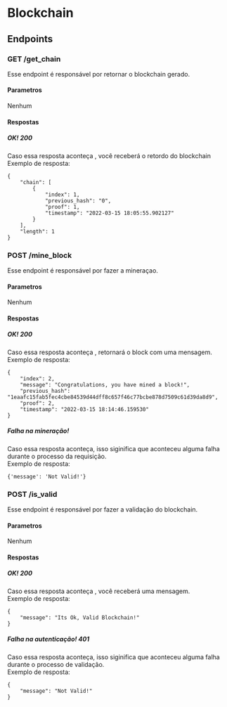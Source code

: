 # Blockchain

## Endpoints

### GET /get_chain

Esse endpoint é responsável por retornar o blockchain gerado.

#### Parametros

Nenhum

#### Respostas

##### OK! 200

Caso essa resposta aconteça , você receberá o retordo do blockchain  
Exemplo de resposta:

```
{
    "chain": [
        {
            "index": 1,
            "previous_hash": "0",
            "proof": 1,
            "timestamp": "2022-03-15 18:05:55.902127"
        }
    ],
    "length": 1
}
```
### POST /mine_block

Esse endpoint é responsável por fazer a mineraçao.

#### Parametros

Nenhum
#### Respostas

##### OK! 200

Caso essa resposta aconteça , retornará o block com uma mensagem.  
Exemplo de resposta:

```
{
    "index": 2,
    "message": "Congratulations, you have mined a block!",
    "previous_hash": "1eaafc15fab5fec4cbe84539d44dff8c657f46c77bcbe878d7509c61d39da8d9",
    "proof": 2,
    "timestamp": "2022-03-15 18:14:46.159530"
}
```

##### Falha na mineração!

Caso essa resposta aconteça, isso siginifica que aconteceu alguma falha durante o processo da requisição.  
Exemplo de resposta:

```
{'message': 'Not Valid!'}

```

### POST /is_valid

Esse endpoint é responsável por fazer a validação do blockchain.

#### Parametros

Nenhum
#### Respostas

##### OK! 200

Caso essa resposta aconteça , você receberá uma mensagem.  
Exemplo de resposta:

```
{
    "message": "Its Ok, Valid Blockchain!"
}
```

##### Falha na autenticação! 401

Caso essa resposta aconteça, isso siginifica que aconteceu alguma falha durante o processo de validação.  
Exemplo de resposta:

```
{
    "message": "Not Valid!"
}

```

